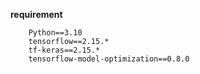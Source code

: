 **requirement**
```
	Python==3.10
	tensorflow==2.15.*
	tf-keras==2.15.*
	tensorflow-model-optimization==0.8.0
```

